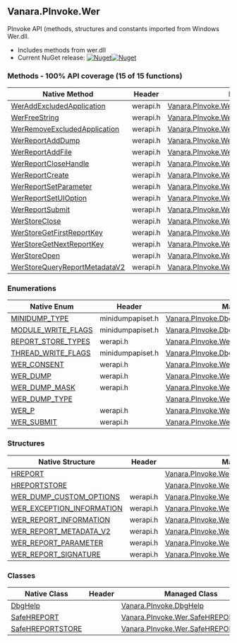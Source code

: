 ## Vanara.PInvoke.Wer  
PInvoke API (methods, structures and constants imported from Windows Wer.dll.

- Includes methods from wer.dll  
- Current NuGet release: [![Nuget](https://img.shields.io/nuget/v/Vanara.PInvoke.Wer?logo=nuget&style=flat-square)![Nuget](https://img.shields.io/nuget/dt/Vanara.PInvoke.Wer?label=%20&style=flat-square)](https://www.nuget.org/packages/Vanara.PInvoke.Wer)  
### Methods - 100% API coverage (15 of 15 functions)  
Native Method | Header | Managed Method  
--- | --- | ---  
[WerAddExcludedApplication](https://www.google.com/search?num=5&q=WerAddExcludedApplication+site%3Alearn.microsoft.com) | werapi.h | [Vanara.PInvoke.Wer.WerAddExcludedApplication](https://github.com/dahall/Vanara/search?l=C%23&q=WerAddExcludedApplication)  
[WerFreeString](https://www.google.com/search?num=5&q=WerFreeString+site%3Alearn.microsoft.com) | werapi.h | [Vanara.PInvoke.Wer.WerFreeString](https://github.com/dahall/Vanara/search?l=C%23&q=WerFreeString)  
[WerRemoveExcludedApplication](https://www.google.com/search?num=5&q=WerRemoveExcludedApplication+site%3Alearn.microsoft.com) | werapi.h | [Vanara.PInvoke.Wer.WerRemoveExcludedApplication](https://github.com/dahall/Vanara/search?l=C%23&q=WerRemoveExcludedApplication)  
[WerReportAddDump](https://www.google.com/search?num=5&q=WerReportAddDump+site%3Alearn.microsoft.com) | werapi.h | [Vanara.PInvoke.Wer.WerReportAddDump](https://github.com/dahall/Vanara/search?l=C%23&q=WerReportAddDump)  
[WerReportAddFile](https://www.google.com/search?num=5&q=WerReportAddFile+site%3Alearn.microsoft.com) | werapi.h | [Vanara.PInvoke.Wer.WerReportAddFile](https://github.com/dahall/Vanara/search?l=C%23&q=WerReportAddFile)  
[WerReportCloseHandle](https://www.google.com/search?num=5&q=WerReportCloseHandle+site%3Alearn.microsoft.com) | werapi.h | [Vanara.PInvoke.Wer.WerReportCloseHandle](https://github.com/dahall/Vanara/search?l=C%23&q=WerReportCloseHandle)  
[WerReportCreate](https://www.google.com/search?num=5&q=WerReportCreate+site%3Alearn.microsoft.com) | werapi.h | [Vanara.PInvoke.Wer.WerReportCreate](https://github.com/dahall/Vanara/search?l=C%23&q=WerReportCreate)  
[WerReportSetParameter](https://www.google.com/search?num=5&q=WerReportSetParameter+site%3Alearn.microsoft.com) | werapi.h | [Vanara.PInvoke.Wer.WerReportSetParameter](https://github.com/dahall/Vanara/search?l=C%23&q=WerReportSetParameter)  
[WerReportSetUIOption](https://www.google.com/search?num=5&q=WerReportSetUIOption+site%3Alearn.microsoft.com) | werapi.h | [Vanara.PInvoke.Wer.WerReportSetUIOption](https://github.com/dahall/Vanara/search?l=C%23&q=WerReportSetUIOption)  
[WerReportSubmit](https://www.google.com/search?num=5&q=WerReportSubmit+site%3Alearn.microsoft.com) | werapi.h | [Vanara.PInvoke.Wer.WerReportSubmit](https://github.com/dahall/Vanara/search?l=C%23&q=WerReportSubmit)  
[WerStoreClose](https://www.google.com/search?num=5&q=WerStoreClose+site%3Alearn.microsoft.com) | werapi.h | [Vanara.PInvoke.Wer.WerStoreClose](https://github.com/dahall/Vanara/search?l=C%23&q=WerStoreClose)  
[WerStoreGetFirstReportKey](https://www.google.com/search?num=5&q=WerStoreGetFirstReportKey+site%3Alearn.microsoft.com) | werapi.h | [Vanara.PInvoke.Wer.WerStoreGetFirstReportKey](https://github.com/dahall/Vanara/search?l=C%23&q=WerStoreGetFirstReportKey)  
[WerStoreGetNextReportKey](https://www.google.com/search?num=5&q=WerStoreGetNextReportKey+site%3Alearn.microsoft.com) | werapi.h | [Vanara.PInvoke.Wer.WerStoreGetNextReportKey](https://github.com/dahall/Vanara/search?l=C%23&q=WerStoreGetNextReportKey)  
[WerStoreOpen](https://www.google.com/search?num=5&q=WerStoreOpen+site%3Alearn.microsoft.com) | werapi.h | [Vanara.PInvoke.Wer.WerStoreOpen](https://github.com/dahall/Vanara/search?l=C%23&q=WerStoreOpen)  
[WerStoreQueryReportMetadataV2](https://www.google.com/search?num=5&q=WerStoreQueryReportMetadataV2+site%3Alearn.microsoft.com) | werapi.h | [Vanara.PInvoke.Wer.WerStoreQueryReportMetadataV2](https://github.com/dahall/Vanara/search?l=C%23&q=WerStoreQueryReportMetadataV2)  
### Enumerations  
Native Enum | Header | Managed Enum  
--- | --- | ---  
[MINIDUMP_TYPE](https://www.google.com/search?num=5&q=MINIDUMP_TYPE+site%3Alearn.microsoft.com) | minidumpapiset.h | [Vanara.PInvoke.DbgHelp.MINIDUMP_TYPE](https://github.com/dahall/Vanara/search?l=C%23&q=MINIDUMP_TYPE)  
[MODULE_WRITE_FLAGS](https://www.google.com/search?num=5&q=MODULE_WRITE_FLAGS+site%3Alearn.microsoft.com) | minidumpapiset.h | [Vanara.PInvoke.DbgHelp.MODULE_WRITE_FLAGS](https://github.com/dahall/Vanara/search?l=C%23&q=MODULE_WRITE_FLAGS)  
[REPORT_STORE_TYPES](https://www.google.com/search?num=5&q=REPORT_STORE_TYPES+site%3Alearn.microsoft.com) | werapi.h | [Vanara.PInvoke.Wer.REPORT_STORE_TYPES](https://github.com/dahall/Vanara/search?l=C%23&q=REPORT_STORE_TYPES)  
[THREAD_WRITE_FLAGS](https://www.google.com/search?num=5&q=THREAD_WRITE_FLAGS+site%3Alearn.microsoft.com) | minidumpapiset.h | [Vanara.PInvoke.DbgHelp.THREAD_WRITE_FLAGS](https://github.com/dahall/Vanara/search?l=C%23&q=THREAD_WRITE_FLAGS)  
[WER_CONSENT](https://www.google.com/search?num=5&q=WER_CONSENT+site%3Alearn.microsoft.com) | werapi.h | [Vanara.PInvoke.Wer.WER_CONSENT](https://github.com/dahall/Vanara/search?l=C%23&q=WER_CONSENT)  
[WER_DUMP](https://www.google.com/search?num=5&q=WER_DUMP+site%3Alearn.microsoft.com) | werapi.h | [Vanara.PInvoke.Wer.WER_DUMP](https://github.com/dahall/Vanara/search?l=C%23&q=WER_DUMP)  
[WER_DUMP_MASK](https://www.google.com/search?num=5&q=WER_DUMP_MASK+site%3Alearn.microsoft.com) | werapi.h | [Vanara.PInvoke.Wer.WER_DUMP_MASK](https://github.com/dahall/Vanara/search?l=C%23&q=WER_DUMP_MASK)  
[WER_DUMP_TYPE](https://www.google.com/search?num=5&q=WER_DUMP_TYPE+site%3Alearn.microsoft.com) |  | [Vanara.PInvoke.Wer.WER_DUMP_TYPE](https://github.com/dahall/Vanara/search?l=C%23&q=WER_DUMP_TYPE)  
[WER_P](https://www.google.com/search?num=5&q=WER_P+site%3Alearn.microsoft.com) | werapi.h | [Vanara.PInvoke.Wer.WER_P](https://github.com/dahall/Vanara/search?l=C%23&q=WER_P)  
[WER_SUBMIT](https://www.google.com/search?num=5&q=WER_SUBMIT+site%3Alearn.microsoft.com) | werapi.h | [Vanara.PInvoke.Wer.WER_SUBMIT](https://github.com/dahall/Vanara/search?l=C%23&q=WER_SUBMIT)  
### Structures  
Native Structure | Header | Managed Structure  
--- | --- | ---  
[HREPORT](https://www.google.com/search?num=5&q=HREPORT+site%3Alearn.microsoft.com) |  | [Vanara.PInvoke.Wer.HREPORT](https://github.com/dahall/Vanara/search?l=C%23&q=HREPORT)  
[HREPORTSTORE](https://www.google.com/search?num=5&q=HREPORTSTORE+site%3Alearn.microsoft.com) |  | [Vanara.PInvoke.Wer.HREPORTSTORE](https://github.com/dahall/Vanara/search?l=C%23&q=HREPORTSTORE)  
[WER_DUMP_CUSTOM_OPTIONS](https://www.google.com/search?num=5&q=WER_DUMP_CUSTOM_OPTIONS+site%3Alearn.microsoft.com) | werapi.h | [Vanara.PInvoke.Wer.WER_DUMP_CUSTOM_OPTIONS](https://github.com/dahall/Vanara/search?l=C%23&q=WER_DUMP_CUSTOM_OPTIONS)  
[WER_EXCEPTION_INFORMATION](https://www.google.com/search?num=5&q=WER_EXCEPTION_INFORMATION+site%3Alearn.microsoft.com) | werapi.h | [Vanara.PInvoke.Wer.WER_EXCEPTION_INFORMATION](https://github.com/dahall/Vanara/search?l=C%23&q=WER_EXCEPTION_INFORMATION)  
[WER_REPORT_INFORMATION](https://www.google.com/search?num=5&q=WER_REPORT_INFORMATION+site%3Alearn.microsoft.com) | werapi.h | [Vanara.PInvoke.Wer.WER_REPORT_INFORMATION](https://github.com/dahall/Vanara/search?l=C%23&q=WER_REPORT_INFORMATION)  
[WER_REPORT_METADATA_V2](https://www.google.com/search?num=5&q=WER_REPORT_METADATA_V2+site%3Alearn.microsoft.com) | werapi.h | [Vanara.PInvoke.Wer.WER_REPORT_METADATA_V2](https://github.com/dahall/Vanara/search?l=C%23&q=WER_REPORT_METADATA_V2)  
[WER_REPORT_PARAMETER](https://www.google.com/search?num=5&q=WER_REPORT_PARAMETER+site%3Alearn.microsoft.com) | werapi.h | [Vanara.PInvoke.Wer.WER_REPORT_PARAMETER](https://github.com/dahall/Vanara/search?l=C%23&q=WER_REPORT_PARAMETER)  
[WER_REPORT_SIGNATURE](https://www.google.com/search?num=5&q=WER_REPORT_SIGNATURE+site%3Alearn.microsoft.com) | werapi.h | [Vanara.PInvoke.Wer.WER_REPORT_SIGNATURE](https://github.com/dahall/Vanara/search?l=C%23&q=WER_REPORT_SIGNATURE)  
### Classes  
Native Class | Header | Managed Class  
--- | --- | ---  
[DbgHelp](https://www.google.com/search?num=5&q=DbgHelp+site%3Alearn.microsoft.com) |  | [Vanara.PInvoke.DbgHelp](https://github.com/dahall/Vanara/search?l=C%23&q=DbgHelp)  
[SafeHREPORT](https://www.google.com/search?num=5&q=SafeHREPORT+site%3Alearn.microsoft.com) |  | [Vanara.PInvoke.Wer.SafeHREPORT](https://github.com/dahall/Vanara/search?l=C%23&q=SafeHREPORT)  
[SafeHREPORTSTORE](https://www.google.com/search?num=5&q=SafeHREPORTSTORE+site%3Alearn.microsoft.com) |  | [Vanara.PInvoke.Wer.SafeHREPORTSTORE](https://github.com/dahall/Vanara/search?l=C%23&q=SafeHREPORTSTORE)  

